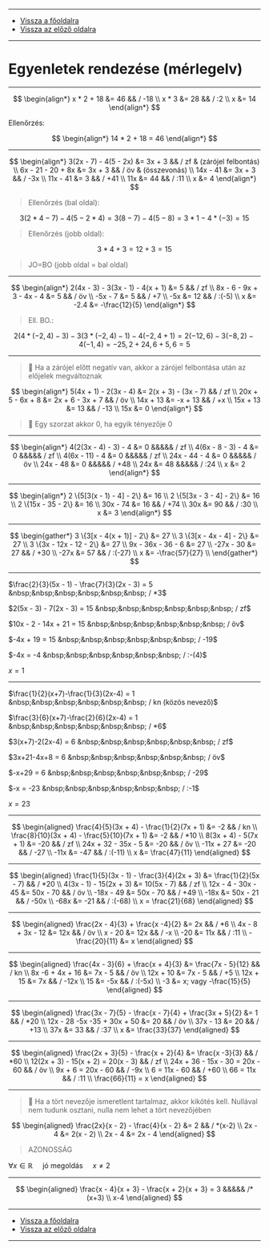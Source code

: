 
---

- [Vissza a főoldalra](../../../../README.md)
- [Vissza az előző oldalra](../matematika.md)

---

# Egyenletek rendezése (mérlegelv)

---

$$
\begin{align*}
x * 2 + 18 &= 46 && / -18 \\
x * 3 &= 28 && / :2 \\
x &= 14
\end{align*}
$$

Ellenőrzés:

$$
\begin{align*}
14 * 2 + 18 = 46
\end{align*}
$$

---

$$
\begin{align*}
3(2x - 7) - 4(5 - 2x) &= 3x + 3 && / zf & (zárójel felbontás) \\
6x - 21 - 20 + 8x &= 3x + 3 && / öv & (összevonás) \\
14x - 41 &= 3x + 3 && / -3x \\
11x - 41 &= 3 && / +41 \\
11x &= 44 && / :11 \\
x &= 4
\end{align*}
$$

> Ellenőrzés (bal oldal):

$$
3(2 * 4 - 7) - 4(5 - 2 * 4) = 3(8 - 7) - 4(5 - 8) = 3 * 1 - 4 * (-3) = 15
$$

> Ellenőrzés (jobb oldal):

$$
3 * 4 + 3 = 12 + 3 = 15
$$

> JO=BO (jobb oldal = bal oldal)

---

$$
\begin{align*}
2(4x - 3) - 3(3x - 1) - 4(x + 1) &= 5 && / zf \\
8x - 6 - 9x + 3 - 4x - 4 &= 5 && / öv \\
-5x - 7 &= 5 && / +7 \\
-5x &= 12 && / :(-5) \\
x &= -2.4 &= -\frac{12}{5}
\end{align*}
$$

> Ell. BO.:

$$
2(4 * (-2,4) - 3) - 3(3 * (-2,4) - 1) - 4(-2,4 + 1) = 2(-12,6) - 3(-8,2) - 4(-1,4) = -25,2 + 24,6 + 5,6 = 5
$$

---

> :memo: Ha a zárójel előtt negatív van, akkor a zárójel felbontása után az előjelek megváltoznak

$$
\begin{align*}
5(4x + 1) - 2(3x - 4) &= 2(x + 3) - (3x - 7) && / zf \\
20x + 5 - 6x + 8 &= 2x + 6 - 3x + 7 && / öv \\
14x + 13 &= -x + 13 && / +x \\
15x + 13 &= 13 && / -13 \\
15x &= 0
\end{align*}
$$

> :memo: Egy szorzat akkor 0, ha egyik tényezője 0

---

$$
\begin{align*}
4(2(3x - 4) - 3) - 4 &= 0 &&&&& / zf \\
4(6x - 8 - 3) - 4 &= 0 &&&&& / zf \\
4(6x - 11) - 4 &= 0 &&&&& / zf \\
24x - 44 - 4 &= 0 &&&&& / öv \\
24x - 48 &= 0 &&&&& / +48 \\
24x &= 48 &&&&& / :24 \\
x &= 2
\end{align*}
$$

---

$$
\begin{align*}
2 \{5[3(x - 1) - 4] - 2\} &= 16 \\
2 \{5[3x - 3 - 4] - 2\} &= 16 \\
2 \{15x - 35 - 2\} &= 16 \\
30x - 74 &= 16 && / +74 \\
30x &= 90 && / :30 \\
x &= 3
\end{align*}
$$

---

$$
\begin{gather*}
3 \{3[x - 4(x + 1)] - 2\} &= 27 \\
3 \{3[x - 4x - 4] - 2\} &= 27 \\
3 \{3x - 12x - 12 - 2\} &= 27 \\
9x - 36x - 36 - 6 &= 27 \\
-27x - 30 &= 27 && / +30 \\
-27x &= 57 && / :(-27) \\
x &= -\frac{57}{27} \\
\end{gather*}
$$

---

$\frac{2}{3}(5x - 1) - \frac{7}{3}(2x - 3) = 5 &nbsp;&nbsp;&nbsp;&nbsp;&nbsp;&nbsp; / *3$

$2(5x - 3) - 7(2x - 3) = 15 &nbsp;&nbsp;&nbsp;&nbsp;&nbsp;&nbsp; / zf$

$10x - 2 - 14x + 21 = 15 &nbsp;&nbsp;&nbsp;&nbsp;&nbsp;&nbsp; / öv$

$-4x + 19 = 15 &nbsp;&nbsp;&nbsp;&nbsp;&nbsp;&nbsp; / -19$

$-4x = -4 &nbsp;&nbsp;&nbsp;&nbsp;&nbsp;&nbsp; / :-(4)$

$x = 1$

---

$\frac{1}{2}(x+7)-\frac{1}{3}(2x-4) = 1 &nbsp;&nbsp;&nbsp;&nbsp;&nbsp;&nbsp; / kn (közös nevező)$

$\frac{3}{6}(x+7)-\frac{2}{6}(2x-4) = 1 &nbsp;&nbsp;&nbsp;&nbsp;&nbsp;&nbsp; / *6$

$3(x+7)-2(2x-4) = 6 &nbsp;&nbsp;&nbsp;&nbsp;&nbsp;&nbsp; / zf$

$3x+21-4x+8 = 6 &nbsp;&nbsp;&nbsp;&nbsp;&nbsp;&nbsp; / öv$

$-x+29 = 6 &nbsp;&nbsp;&nbsp;&nbsp;&nbsp;&nbsp; / -29$

$-x = -23 &nbsp;&nbsp;&nbsp;&nbsp;&nbsp;&nbsp; / :-1$

$x = 23$

---

$$
\begin{aligned}
\frac{4}{5}(3x + 4) - \frac{1}{2}(7x + 1) &= -2 && / kn \\
\frac{8}{10}(3x + 4) - \frac{5}{10}(7x + 1) &= -2 && / *10 \\
8(3x + 4) - 5(7x + 1) &= -20 && / zf \\
24x + 32 - 35x - 5 &= -20 && / őv \\
-11x + 27 &= -20 && / -27 \\
-11x &= -47 && / :(-11) \\
x &= \frac{47}{11}
\end{aligned}
$$

---

$$
\begin{aligned}
\frac{1}{5}(3x - 1) - \frac{3}{4}(2x + 3) &= \frac{1}{2}(5x - 7) && / *20 \\
4(3x - 1) - 15(2x + 3) &= 10(5x - 7) && / zf \\
12x - 4 - 30x - 45 &= 50x - 70 && / öv \\
-18x - 49 &= 50x - 70 && / +49 \\
-18x &= 50x - 21 && / -50x \\
-68x &= -21 && / :(-68) \\
x = \frac{21}{68}
\end{aligned}
$$

---

$$
\begin{aligned}
\frac{2x - 4}{3} + \frac{x -4}{2} &= 2x && / *6 \\
4x - 8 + 3x - 12 &= 12x && / öv \\
x - 20 &= 12x && / -x \\
-20 &= 11x && / :11 \\
-\frac{20}{11} &= x
\end{aligned}
$$

---

$$
\begin{aligned}
\frac{4x - 3}{6} + \frac{x + 4}{3} &= \frac{7x - 5}{12} && / kn \\
8x -6 + 4x + 16 &= 7x - 5 && / öv \\
12x + 10 &= 7x - 5 && / +5 \\
12x + 15 &= 7x && / -12x \\
15 &= -5x && / :(-5x) \\
-3 &= x; vagy -\frac{15}{5}
\end{aligned}
$$

---

$$
\begin{aligned}
\frac{3x - 7}{5} - \frac{x - 7}{4} + \frac{3x + 5}{2} &= 1 && / *20 \\
12x - 28 -5x -35 + 30x + 50 &= 20 && / öv \\
37x - 13 &= 20 && / +13 \\
37x &= 33 && / :37 \\
x &= \frac{33}{37}
\end{aligned}
$$

---

$$
\begin{aligned}
\frac{2x + 3}{5} - \frac{x + 2}{4} &= \frac{x -3}{3} && / *60 \\
12(2x + 3) - 15(x + 2) = 20(x - 3) && / zf \\
24x + 36 - 15x - 30 = 20x - 60 && / öv \\
9x + 6 = 20x - 60 && / -9x \\
6 = 11x - 60 && / +60 \\
66 = 11x && / :11 \\
\frac{66}{11} = x
\end{aligned}
$$

---

> :memo: Ha a tört nevezője ismeretlent tartalmaz, akkor kikötés kell. Nullával nem tudunk osztani, nulla nem lehet a tört nevezőjében

$$
\begin{aligned}
\frac{2x}{x - 2} - \frac{4}{x - 2} &= 2 && / *(x-2) \\
2x - 4 &= 2(x - 2) \\
2x - 4 &= 2x - 4
\end{aligned}
$$

> AZONOSSÁG

$\forall x \in \mathbb{R}$ &nbsp;&nbsp;&nbsp; jó megoldás &nbsp;&nbsp;&nbsp; $x \neq 2$

---

$$
\begin{aligned}
\frac{x - 4}{x + 3} - \frac{x + 2}{x + 3} = 3 &&&&& /*(x+3) \\
x-4
\end{aligned}
$$

<!--

> :memo: Törtvonal zárójelet helyettesít

$\frac{x -4}{x + 3} - \frac{x + 2}{x + 3} = 3 && / (x+3)

$x - 4 - x + 2 = 3(x + 3) && / zf

$x - 4 - x + 2 = 3x + 9 && / öv

$- 2 = 3x + 9 && / -9

$2x = 3x + 11$

-->

---

- [Vissza a főoldalra](../../../../README.md)
- [Vissza az előző oldalra](../matematika.md)

---